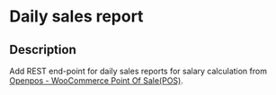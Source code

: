# Daily sales report

## Description
Add REST end-point for daily sales reports for salary calculation from [Openpos - WooCommerce Point Of Sale(POS)](https://codecanyon.net/item/openpos-a-complete-pos-plugins-for-woocomerce/22613341). 
